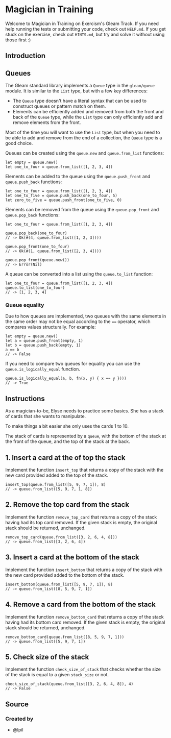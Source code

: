 # Magician in Training

Welcome to Magician in Training on Exercism's Gleam Track.
If you need help running the tests or submitting your code, check out `HELP.md`.
If you get stuck on the exercise, check out `HINTS.md`, but try and solve it without using those first :)

## Introduction

## Queues

The Gleam standard library implements a `Queue` type in the `gleam/queue` module. It is similar to the `List` type, but with a few key differences:

- The `Queue` type doesn't have a literal syntax that can be used to construct queues or pattern match on them.
- Elements can be efficiently added and removed from both the front and back of the `Queue` type, while the `List` type can only efficiently add and remove elements from the front.

Most of the time you will want to use the `List` type, but when you need to be able to add and remove from the end of a collection, the `Queue` type is a good choice.

Queues can be created using the `queue.new` and `queue.from_list` functions:

```gleam
let empty = queue.new()
let one_to_four = queue.from_list([1, 2, 3, 4])
```

Elements can be added to the queue using the `queue.push_front` and `queue.push_back` functions:

```gleam
let one_to_four = queue.from_list([1, 2, 3, 4])
let one_to_five = queue.push_back(one_to_four, 5)
let zero_to_five = queue.push_front(one_to_five, 0)
```

Elements can be removed from the queue using the `queue.pop_front` and `queue.pop_back` functions:

```gleam
let one_to_four = queue.from_list([1, 2, 3, 4])

queue.pop_back(one_to_four)
// -> Ok(#(4, queue.from_list([1, 2, 3])))

queue.pop_front(one_to_four)
// -> Ok(#(1, queue.from_list([2, 3, 4])))

queue.pop_front(queue.new())
// -> Error(Nil)
```

A queue can be converted into a list using the `queue.to_list` function:

```gleam
let one_to_four = queue.from_list([1, 2, 3, 4])
queue.to_list(one_to_four)
// -> [1, 2, 3, 4]
```

### Queue equality

Due to how queues are implemented, two queues with the same elements in the same order may not be equal according to the `==` operator, which compares values structurally. For example:

```gleam
let empty = queue.new()
let a = queue.push_front(empty, 1)
let b = queue.push_back(empty, 1)
a == b
// -> False
```

If you need to compare two queues for equality you can use the `queue.is_logically_equal` function.

```gleam
queue.is_logically_equal(a, b, fn(x, y) { x == y })))
// -> True
```

## Instructions

As a magician-to-be, Elyse needs to practice some basics. She has a stack of cards that she wants to manipulate.

To make things a bit easier she only uses the cards 1 to 10.

The stack of cards is represented by a `queue`, with the bottom of the stack at the front of the queue, and the top of the stack at the back.

## 1. Insert a card at the of top the stack

Implement the function `insert_top` that returns a copy of the stack with the new card provided added to the top of the stack.

```gleam
insert_top(queue.from_list([5, 9, 7, 1]), 8)
// -> queue.from_list([5, 9, 7, 1, 8])
```

## 2. Remove the top card from the stack

Implement the function `remove_top_card` that returns a copy of the stack having had its top card removed. If the given stack is empty, the original stack should be returned, unchanged.

```gleam
remove_top_card(queue.from_list([3, 2, 6, 4, 8]))
// -> queue.from_list([3, 2, 6, 4])
```

## 3. Insert a card at the bottom of the stack

Implement the function `insert_bottom` that returns a copy of the stack with the new card provided added to the bottom of the stack.

```gleam
insert_bottom(queue.from_list([5, 9, 7, 1]), 8)
// -> queue.from_list([8, 5, 9, 7, 1])
```

## 4. Remove a card from the bottom of the stack

Implement the function `remove_bottom_card` that returns a copy of the stack having had its bottom card removed. If the given stack is empty, the original stack should be returned, unchanged.

```gleam
remove_bottom_card(queue.from_list([8, 5, 9, 7, 1]))
// -> queue.from_list([5, 9, 7, 1])
```

## 5. Check size of the stack

Implement the function `check_size_of_stack` that checks whether the size of the stack is equal to a given `stack_size` or not.

```gleam
check_size_of_stack(queue.from_list([3, 2, 6, 4, 8]), 4)
// -> False
```

## Source

### Created by

- @lpil